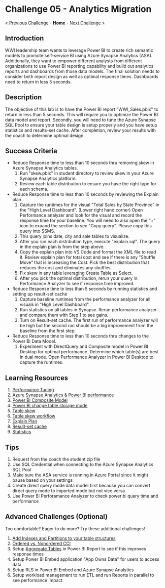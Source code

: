 # Challenge 05 - Analytics Migration

[< Previous Challenge](./Challenge-04.md) - **[Home](../README.md)** - [Next Challenge >](./Challenge-06.md)

## Introduction

WWI leadership team wants to leverage Power BI to create rich semantic models to promote self-service BI using Azure Synapse Analytics (ASA). Additionally, they want to empower different analysts from different organizations to use Power BI reporting capability and build out analytics reports and dashboards from those data models. The final solution needs to consider both report design as well as optimal response times.  Dashboards need to return in less 5 seconds.

## Description

The objective of this lab is to have the Power BI report "WWI_Sales.pbix" to return in less than 5 seconds.  This will require you to optimize the Power BI data model and report.  Secondly, you will need to tune the Azure Synapse SQL Pool to ensure your table design is setup properly and you have setup statistics and results-set cache.  After completion, review your results with the coach to determine optimal design.

## Success Criteria

- Reduce Response time to less than 10 seconds thru removing skew in Azure Synapse Analytics tables.
    1. Run "skew.pbix" in student directory to review skew in your Azure Synapse Analytics platform.  
    1. Review each table distribution to ensure you have the right type for each schema.  
- Reduce Response time to less than 10 seconds by reviewing the Explain plan.    
    1. Capture the runtimes for the visual "Total Sales by State Province" in the "High Level Dashboard". (Lower right hand corner)  Open Performance analyzer and look for the visual and record the response time for your baseline.  You will need to also open the "+" icon to expand the section to see "Copy query".  Please copy this query into SSMS.
    1. This query joins date, city and sale tables to visualize.
    1. After you run each distribution type, execute "explain.sql".  The query in the explain plan is from the step above.
    1. Copy the explain plan into VS Code and format the XML file to read it.  Review explain plan for total cost and see if there is any "Shuffle Move" that is increasing the Cost.  Pick the best distribution that reduces the cost and eliminates any shuffles.
    1. Fix skew in any table leveraging Create Table as Select.
    1. After you pick the optimal distribution, rerun your query in Performance Analyzer to see if response time improved.
- Reduce Response time to less than 5 seconds by running statistics and setting up result-set cache
    1. Capture baseline runtimes from the performance analyzer for all visuals in "High Level Dashboard".
    1. Run statistics on all tables in Synapse.  Rerun performance analyzer and compare them with Step 1 to see gains.
    1. Turn on Result-set cache. The first run of performance analyzer will be high but the second run should be a big improvement from the baseline from the first step.
- Reduce Response time to less than 10 seconds thru changes to the Power BI Data Model.
    1. Experiment with DirectQuery and Composite model in Power BI Desktop for optimal performance. Determine which table(s) are best in dual mode.  Open Performance Analyzer in Power BI Desktop to capture the runtimes.

## Learning Resources

1. [Performance Tuning](https://medium.com/@ian.shchoy/azure-sql-data-warehouse-deep-dive-into-data-distribution-f4cf8f1e340a)
1. [Azure Synapse Analytics & Power BI performance](https://www.jamesserra.com/archive/2019/12/azure-synapse-analytics-power-bi/)
1. [Power BI Composite Model](https://docs.microsoft.com/en-us/power-bi/transform-model/desktop-composite-models)
1. [Power BI change table storage mode](https://docs.microsoft.com/en-us/power-bi/transform-model/desktop-storage-mode)
1. [Table skew](https://learn.microsoft.com/en-us/azure/synapse-analytics/sql-data-warehouse/sql-data-warehouse-tables-distribute?context=%2Fazure%2Fsynapse-analytics%2Fcontext%2Fcontext)
1. [Table skew workflow](https://techcommunity.microsoft.com/t5/azure-synapse-analytics-blog/azure-synapse-analyzer-report-to-monitor-and-improve-azure/ba-p/3276960)
1. [Explain Plan](https://docs.microsoft.com/en-us/sql/t-sql/queries/explain-transact-sql?view=azure-sqldw-latest)
1. [Result-set cache](https://learn.microsoft.com/en-us/azure/synapse-analytics/sql-data-warehouse/performance-tuning-result-set-caching)
1. [Statistics](https://learn.microsoft.com/en-us/azure/synapse-analytics/sql/develop-tables-statistics)

## Tips

1. Request from the coach the student zip file
1. Use SQL Credential when connecting to the Azure Synapse Analytics SQL Pool
1. Make sure the ASA service is running in Azure Portal since it might pause based on your settings
1. Create direct query mode data model first because you can convert direct query mode to imported mode but not vice versa 
1. Use Power BI Perforamance Analyzer to check power bi query time and performance

## Advanced Challenges (Optional)

Too comfortable?  Eager to do more?  Try these additional challenges!

1. [Add Indexes and Partitions to your table structures](https://docs.microsoft.com/en-us/sql/relational-databases/indexes/columnstore-indexes-design-guidance?view=sql-server-ver15)
1. [Ordered vs. Nonordered CCI](https://docs.microsoft.com/en-us/azure/synapse-analytics/sql-data-warehouse/performance-tuning-ordered-cci)
1. Setup [Aggregate Tables](https://docs.microsoft.com/en-us/power-bi/transform-model/desktop-aggregations) in Power BI Report to see if this improves response times
1. Setup Power BI Embed application "App Owns Data" for users to access data
1. Setup RLS in Power BI Embed and Azure Synapse Analytics
1. Setup workload management to run ETL and run Reports in parallel to see performance impact.